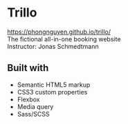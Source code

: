 # Trillo

https://phongnguyen.github.io/trillo/  
The fictional all-in-one booking website  
Instructor: Jonas Schmedtmann

## Built with

- Semantic HTML5 markup
- CSS3 custom properties
- Flexbox
- Media query
- Sass/SCSS
